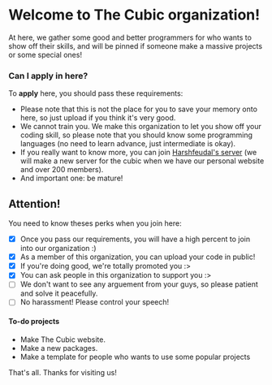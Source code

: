 # Welcome to The Cubic organization!
At here, we gather some good and better programmers for who wants to show off their skills, and will be pinned if someone make a massive projects or some special ones!
### Can I apply in here?
To **apply** here, you should pass these requirements:
- Please note that this is not the place for you to save your memory onto here, so just upload if you think it's very good.
- We cannot train you. We make this organization to let you show off your coding skill, so please note that you should know some programming languages (no need to learn advance, just intermediate is okay).
- If you really want to know more, you can join [Harshfeudal's server](https://discord.gg/harshfeudal) (we will make a new server for the cubic when we have our personal website and over 200 members).
- And important one: be mature!
## Attention!
You need to know theses perks when you join here:
- [x] Once you pass our requirements, you will have a high percent to join into our organization :)
- [x] As a member of this organization, you can upload your code in public!
- [x] If you're doing good, we're totally promoted you :>
- [x] You can ask people in this organization to support you :>
- [ ] We don't want to see any arguement from your guys, so please patient and solve it peacefully.
- [ ] No harassment! Please control your speech!

#### To-do projects
- Make The Cubic website.
- Make a new packages.
- Make a template for people who wants to use some popular projects

That's all. Thanks for visiting us!
